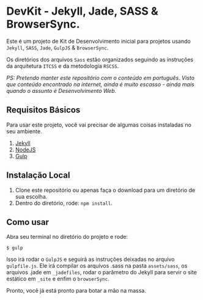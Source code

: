 DevKit - Jekyll, Jade, SASS & BrowserSync.
==========================================

Este é um projeto de Kit de Desenvolvimento inicial para projetos usando `Jekyll`, `SASS`, `Jade`, `GulpJS` & `BrowserSync`.

Os diretórios dos arquivos `Sass` estão organizados seguindo as instruções da arquitetura `ITCSS` e da metodologia `RSCSS`.

*PS: Pretendo manter este repositório com o conteúdo em português. Visto que conteúdo encontrado na internet, ainda é muito escasso - ainda mais quando o assunto é Desenvolvimento Web.*

## Requisitos Básicos

Para usar este projeto, você vai precisar de algumas coisas instaladas no seu ambiente.

1. [Jekyll](http://jekyllrb.com/)
2. [NodeJS](http://nodejs.org)
3. [Gulp](https://github.com/gulpjs/gulp)

## Instalação Local

1. Clone este repositório ou apenas faça o download para um diretório de sua escolha.
2. Dentro do diretório, rode: `npm install`.

## Como usar

Abra seu terminal no diretório do projeto e rode:
```shell
$ gulp
```
Isso irá rodar o `GulpJS` e seguirá as instruções deixadas no arquivo `gulpfile.js`.
Ele irá compilar os arquivos .sass na pasta `assets/sass`, os arquivos .jade em `_jadefiles`, rodar o parâmetro do Jekyll para servir o site estático em `_site` e enfim o `browserSync`.

Pronto, você já está pronto para botar a mão na massa.
